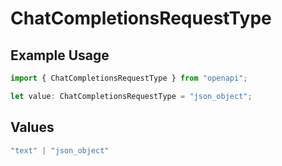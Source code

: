 # ChatCompletionsRequestType

## Example Usage

```typescript
import { ChatCompletionsRequestType } from "openapi";

let value: ChatCompletionsRequestType = "json_object";
```

## Values

```typescript
"text" | "json_object"
```